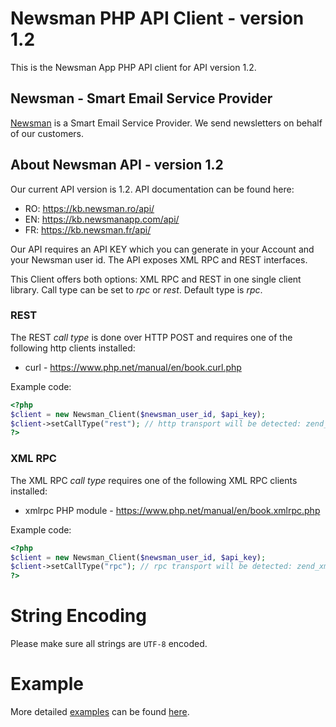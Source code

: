 # Newsman PHP API Client - version 1.2

This is the Newsman App PHP API client for API version 1.2.

## Newsman - Smart Email Service Provider

[Newsman](http://www.newsmanapp.com "Smart Email Service Provider") is a Smart Email Service Provider. 
We send newsletters on behalf of our customers.

## About Newsman API - version 1.2

Our current API version is 1.2. API documentation can be found here:

* RO: https://kb.newsman.ro/api/
* EN: https://kb.newsmanapp.com/api/
* FR: https://kb.newsman.fr/api/
 
Our API requires an API KEY which you can generate in your Account and your Newsman user id.
The API exposes XML RPC and REST interfaces.

This Client offers both options: XML RPC and REST in one single client library. 
Call type can be set to *rpc* or *rest*. Default type is *rpc*.

### REST

The REST *call type* is done over HTTP POST and requires one of the following http clients installed:

* curl - https://www.php.net/manual/en/book.curl.php

Example code:

```php
<?php
$client = new Newsman_Client($newsman_user_id, $api_key);
$client->setCallType("rest"); // http transport will be detected: zend_http_client or curl
?>
```

### XML RPC

The XML RPC *call type* requires one of the following XML RPC clients installed:

* xmlrpc PHP module - https://www.php.net/manual/en/book.xmlrpc.php

Example code:

```php
<?php
$client = new Newsman_Client($newsman_user_id, $api_key);
$client->setCallType("rpc"); // rpc transport will be detected: zend_xmlrpc_client or xmlrpc_encode
?>
```

# String Encoding

Please make sure all strings are `UTF-8` encoded.

# Example 

More detailed [examples](https://github.com/Newsman/newsman-api-php/tree/master/example "Newsman PHP API Client examples") can be found [here](https://github.com/Newsman/newsman-api-php/tree/master/example).
